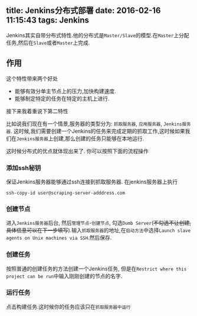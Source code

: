 title: Jenkins分布式部署
date: 2016-02-16 11:15:43
tags: Jenkins
---

Jenkins其实自带分布式特性.他的分布式是`Master/Slave`的模型.在`Master`上分配任务,然后在`Slave`或者`Master`上完成.

## 作用

这个特性带来两个好处
- 能够有效分单主节点上的压力,加快构建速度.
- 能够制定特定的任务在特定的主机上进行.

接下来我着重说下第二特性

比如说我们现在有一个情景,服务器的类型分为: `抓取服务器`, `应用服务器`, `Jenkins服务器`.
这时候,我们需要创建一个Jenkins的任务来完成定期的抓取工作,这时候如果我们在`Jenkins服务器`上创建,那么创建的任务只能够在本地运行.

这时候分布式的优点就体现出来了. 你可以按照下面的流程操作

### 添加ssh秘钥

保证Jenkins服务器能够通过ssh连接到抓取服务器.
在jenkins服务器上执行

    ssh-copy-id user@scraping-server-adddress.com

### 创建节点

进入`Jenkins服务器`后台, 然后`管理节点`-`创建节点`, 勾选`Dumb Server`(~~不勾选不让创建,具体信息可以在下一步填写~~).输入`抓取服务器`的地址,在`启动方法`中选择`Launch slave agents on Unix machines via SSH`.然后保存.

### 创建任务

按照普通的创建任务的方法创建一个Jenkins任务, 但是在`Restrict where this project can be run`中输入刚刚创建的节点的名字.

### 运行任务

点击构建任务.这时候你的任务应该只在`抓取服务器中运行`